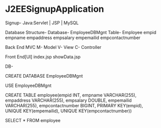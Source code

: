 # J2EESignupApplication

Signup- Java:Servlet | JSP | MySQL

Database Structure-
Database- EmployeeDBMgnt
Table- Employee
empid empname empaddress empsalary empemailid empcontactnumber

Back End
MVC
M- Model
V- View
C- Controller

Front End[UI]
index.jsp
showData.jsp



DB-

CREATE DATABASE EmployeeDBMgnt

USE EmployeeDBMgnt

CREATE TABLE employee(empid INT, empname VARCHAR(255), empaddress VARCHAR(255),
empsalary DOUBLE, empemailid VARCHAR(255), empcontactnumber BIGINT,
PRIMARY KEY(empid), UNIQUE KEY(empemailid), UNIQUE KEY(empcontactnumber))

SELECT * FROM employee